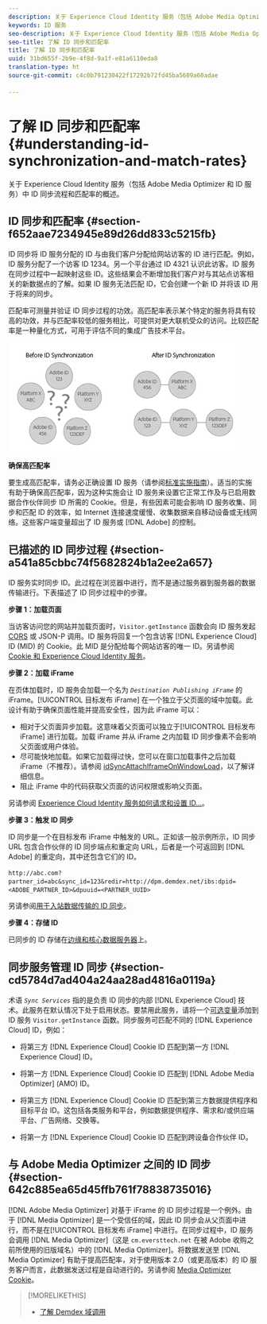 ```yaml
---
description: 关于 Experience Cloud Identity 服务（包括 Adobe Media Optimizer 和 ID 服务）中 ID 同步流程和匹配率的概述。
keywords: ID 服务
seo-description: 关于 Experience Cloud Identity 服务（包括 Adobe Media Optimizer 和 ID 服务）中 ID 同步流程和匹配率的概述。
seo-title: 了解 ID 同步和匹配率
title: 了解 ID 同步和匹配率
uuid: 31bd655f-2b9e-4f8d-9a1f-e81a6110eda8
translation-type: ht
source-git-commit: c4c0b791230422f17292b72fd45ba5689a60adae

---
```



# 了解 ID 同步和匹配率 {#understanding-id-synchronization-and-match-rates}

关于 Experience Cloud Identity 服务（包括 Adobe Media Optimizer 和 ID 服务）中 ID 同步流程和匹配率的概述。

## ID 同步和匹配率 {#section-f652aae7234945e89d26dd833c5215fb}

ID 同步将 ID 服务分配的 ID 与由我们客户分配给网站访客的 ID 进行匹配。例如，ID 服务分配了一个访客 ID 1234。另一个平台通过 ID 4321 认识此访客。ID 服务在同步过程中一起映射这些 ID。这些结果会不断增加我们客户对与其站点访客相关的新数据点的了解。如果 ID 服务无法匹配 ID，它会创建一个新 ID 并将该 ID 用于将来的同步。

匹配率可测量并验证 ID 同步过程的功效。高匹配率表示某个特定的服务将具有较高的功效，并与匹配率较低的服务相比，可提供对更大联机受众的访问。比较匹配率是一种量化方式，可用于评估不同的集成广告技术平台。

![](assets/idsync2.png)

**确保高匹配率**

要生成高匹配率，请务必正确设置 ID 服务（请参阅[标准实施指南](../implementation-guides/standard.md#concept-89cd0199a9634fc48644f2d61e3d2445)）。适当的实施有助于确保高匹配率，因为这种实施会让 ID 服务来设置它正常工作及与已启用数据合作伙伴同步 ID 所需的 Cookie。但是，有些因素可能会影响 ID 服务收集、同步和匹配 ID 的效率，如 Internet 连接速度缓慢、收集数据来自移动设备或无线网络。这些客户端变量超出了 ID 服务或 [!DNL Adobe] 的控制。

## 已描述的 ID 同步过程 {#section-a541a85cbbc74f5682824b1a2ee2a657}

ID 服务实时同步 ID。此过程在浏览器中进行，而不是通过服务器到服务器的数据传输进行。下表描述了 ID 同步过程中的步骤。

**步骤 1：加载页面**

当访客访问您的网站并加载页面时，`Visitor.getInstance` 函数会向 ID 服务发起 [CORS](../reference/cors.md#concept-6c280446990d46d88ba9da15d2dcc758) 或 JSON-P 调用。ID 服务将回复一个包含访客 [!DNL Experience Cloud] ID (MID) 的 Cookie。此 MID 是分配给每个网站访客的唯一 ID。另请参阅 [Cookie 和 Experience Cloud Identity 服务](../introduction/cookies.md)。

**步骤 2：加载 iFrame**

在页体加载时，ID 服务会加载一个名为 *`Destination Publishing iFrame`* 的 iFrame。[!UICONTROL 目标发布 iFrame] 在一个独立于父页面的域中加载。此设计有助于确保页面性能并提高安全性，因为此 iFrame 可以：

* 相对于父页面异步加载。这意味着父页面可以独立于[!UICONTROL 目标发布 iFrame] 进行加载。加载 iFrame 并从 iFrame 之内加载 ID 同步像素不会影响父页面或用户体验。
* 尽可能快地加载。如果它加载得过快，您可以在窗口加载事件之后加载 iFrame（不推荐）。请参阅 [idSyncAttachIframeOnWindowLoad](../library/function-vars/idsyncattachiframeonwindowload.md#reference-b86b7112e0814a4c82c4e24c158508f4)，以了解详细信息。
* 阻止 iFrame 中的代码获取父页面的访问权限或影响父页面。

另请参阅 [Experience Cloud Identity 服务如何请求和设置 ID...](../introduction/id-request.md#concept-2caacebb1d244402816760e9b8bcef6a)。

**步骤 3：触发 ID 同步**

ID 同步是一个在目标发布 iFrame 中触发的 URL。正如该一般示例所示，ID 同步 URL 包含合作伙伴的 ID 同步端点和重定向 URL，后者是一个可返回到 [!DNL Adobe] 的重定向，其中还包含它们的 ID。

`http://abc.com?partner_id=abc&sync_id=123&redir=http://dpm.demdex.net/ibs:dpid=<ADOBE_PARTNER_ID>&dpuuid=<PARTNER_UUID>`

另请参阅[用于入站数据传输的 ID 同步](https://marketing.adobe.com/resources/help/en_US/aam/c_id_sync_in.html)。

**步骤 4：存储 ID**

已同步的 ID 存储在[边缘和核心数据服务器](https://marketing.adobe.com/resources/help/en_US/aam/c_compedge.html)上。

## 同步服务管理 ID 同步 {#section-cd5784d7ad404a24aa28ad4816a0119a}

术语 *`Sync Services`* 指的是负责 ID 同步的内部 [!DNL Experience Cloud] 技术。此服务在默认情况下处于启用状态。要禁用此服务，请将一个[可选变量](../library/function-vars/disableidsync.md#reference-589d6b489ac64eddb5a7ff758945e414)添加到 ID 服务 `Visitor.getInstance` 函数。同步服务可匹配不同的 [!DNL Experience Cloud] ID，例如：

* 将第三方 [!DNL Experience Cloud] Cookie ID 匹配到第一方 [!DNL Experience Cloud] ID。

* 将第一方 [!DNL Experience Cloud] Cookie ID 匹配到 [!DNL Adobe Media Optimizer] (AMO) ID。

* 将第三方 [!DNL Experience Cloud] Cookie ID 匹配到第三方数据提供程序和目标平台 ID。这包括各类服务和平台，例如数据提供程序、需求和/或供应端平台、广告网络、交换等。
* 将第一方 [!DNL Experience Cloud] Cookie ID 匹配到跨设备合作伙伴 ID。

## 与 Adobe Media Optimizer 之间的 ID 同步 {#section-642c885ea65d45ffb761f78838735016}

[!DNL Adobe Media Optimizer] 对基于 iFrame 的 ID 同步过程是一个例外。由于 [!DNL Media Optimizer] 是一个受信任的域，因此 ID 同步会从父页面中进行，而不是在[!UICONTROL 目标发布 iFrame] 中进行。在同步过程中，ID 服务会调用 [!DNL Media Optimizer]（这是 `cm.eversttech.net` 在被 Adobe 收购之前所使用的旧版域名）中的 [!DNL Media Optimizer]。将数据发送至 [!DNL Media Optimizer] 有助于提高匹配率，对于使用版本 2.0（或更高版本）的 ID 服务客户而言，此数据发送过程是自动进行的。另请参阅 [Media Optimizer Cookie](https://marketing.adobe.com/resources/help/zh_CN/whitepapers/cookies/cookies_media_optimizer.html)。

>[!MORELIKETHIS]
>
>* [了解 Demdex 域调用](https://marketing.adobe.com/resources/help/en_US/aam/demdex-calls.html)

